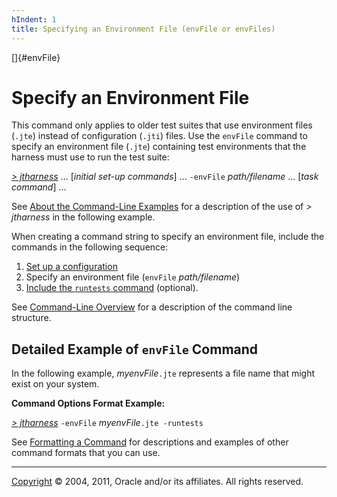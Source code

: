 ```yaml
---
hIndent: 1
title: Specifying an Environment File (envFile or envFiles)
---
```


[]{#envFile}

# Specify an Environment File

This command only applies to older test suites that use environment files (`.jte`) instead of
configuration (`.jti`) files. Use the `envFile` command to specify an environment file (`.jte`)
containing test environments that the harness must use to run the test suite:

[*\> jtharness*](aboutExamples.html) \... \[*initial set-up commands*\] \... `-envFile`
*path/filename* \... \[*task command*\] \...

See [About the Command-Line Examples](aboutExamples.html) for a description of the use of *\>
jtharness* in the following example.

When creating a command string to specify an environment file, include the commands in the following
sequence:

1.  [Set up a configuration](setupCommands.html)
2.  Specify an environment file (`envFile` *path/filename*)
3.  [Include the `runtests` command](runTests.html) (optional).

See [Command-Line Overview](commandLine.html) for a description of the command line structure.

## Detailed Example of `envFile` Command

In the following example, *myenvFile*`.jte` represents a file name that might exist on your system.

**Command Options Format Example:**

[*\> jtharness*](aboutExamples.html) `-envFile` *myenvFile*`.jte -runtests`

See [Formatting a Command](formatCommands.html) for descriptions and examples of other command
formats that you can use.

----------------------------------------------------------------------------------------------------

[Copyright](../copyright.html) © 2004, 2011, Oracle and/or its affiliates. All rights reserved.
